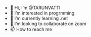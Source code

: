 - 👋 Hi, I’m @TARUNVATTI
- 👀 I’m interested in progrmming
- 🌱 I’m currently learning .net
- 💞️ I’m looking to collaborate on zoom
- 📫 How to reach me 


